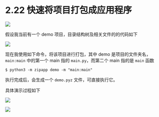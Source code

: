 # 2.22 快速将项目打包成应用程序

![](https://image.iswbm.com/20200804124133.png)

假设我当前有一个 demo 项目，目录结构树及相关文件的的代码如下

![](https://image.iswbm.com/20210504133550.png)

现在我使用如下命令，将该项目进行打包，其中 demo 是项目的文件夹名，`main:main` 中的第一个 main 指的 `main.py`，而第二个 main 指的是 `main` 函数

```shell
$ python3 -m zipapp demo -m "main:main"
```

执行完成后，会生成一个 `demo.pyz` 文件，可直接执行它。

具体演示过程如下

![](https://image.iswbm.com/20210504133711.png)



![](https://image.iswbm.com/20200607174235.png)
